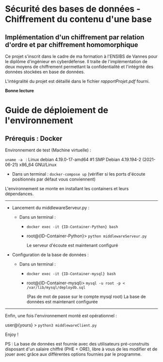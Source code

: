 # Sécurité des bases de données - Chiffrement du contenu d'une base

## Implémentation d'un chiffrement par relation d'ordre et par chiffrement homomorphique

Ce projet s'inscrit dans le cadre de ma formation à l'ENSIBS de Vannes pour le diplôme d'ingénieur en cyberdéfense.
Il traite de l'implémentation de deux moyens de chiffrement permettant la confidentialité et l'intégrité des données
stockées en base de données.

L'intégralité du projet est détaillé dans le fichier *rapportProjet.pdf* fourni.

**Bonne lecture**






# Guide de déploiement de l'environnement

## Prérequis : Docker

Environnement de test (Machine virtuelle) :

`uname -a ` : Linux debian 4.19.0-17-amd64 #1 SMP Debian 4.19.194-2 (2021-06-21) x86_64 GNU/Linux

- Dans un terminal : `docker-compose up` (vérifier si les ports d'écoute positionnés par défaut vous conviennent)

L'environnement se monte en installant les containers et leurs dépendances.

____

- Lancement du middlewareServeur.py :
  - Dans un terminal : 

    - `docker exec -it {ID-Container-Python} bash`

    - root@{ID-Container-Python}> `python middlewareServeur.py`

      Le serveur d'écoute est maintenant configuré
      

- Configuration de la base de données :

  - Dans un terminal : 

    - `docker exec -it {ID-Container-mysql} bash`

    - root@{ID-Container-mysql}> `mysql -u root -p < /var/lib/mysql/deploydb.sql`

      (Pas de mot de passe sur le compte mysql root)
      La base de données est maintenant configurée

____

Enfin, une fois l'environnement monté est opérationnel :

user@{yours} > `python3 middlewareClient.py`

Enjoy !

PS : La base de données est fournie avec des utilisateurs pré-construits disposant d'un salaire chiffré (PHE + ORE), libre à vous de les modifier et de jouer avec grâce aux différentes options fournies par le programme.
